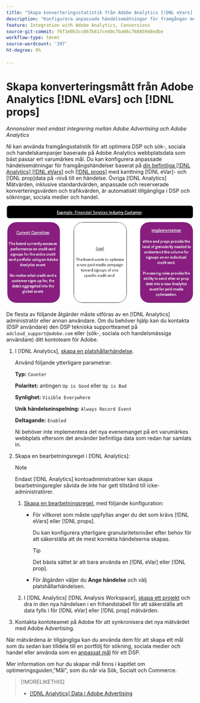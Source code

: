 ```yaml
---
title: "Skapa konverteringsstatistik från Adobe Analytics [!DNL eVars] och proppar"
description: "Konfigurera anpassade händelsemätningar för framgångar med [!DNL eVar]- och [!DNL prop]data på -nivå."
feature: Integration with Adobe Analytics, Conversions
source-git-commit: f6f3e0b3cc867b817ce40c7ba06c76885948edbe
workflow-type: tm+mt
source-wordcount: '397'
ht-degree: 0%

---
```


# Skapa konverteringsmått från Adobe Analytics [!DNL eVars] och [!DNL props]

*Annonsörer med endast integrering mellan Adobe Advertising och Adobe Analytics*

Ni kan använda framgångsstatistik för att optimera DSP och sök-, sociala och handelskampanjer baserade på Adobe Analytics webbplatsdata som bäst passar ert varumärkes mål. Du kan konfigurera anpassade händelsemätningar för framgångshändelser baserat på [din befintliga [!DNL Analytics] [!DNL eVars]](https://experienceleague.adobe.com/docs/analytics/components/dimensions/evar.html) och [[!DNL props]](https://experienceleague.adobe.com/docs/analytics/components/dimensions/prop.html) med kanttning [!DNL eVar]- och [!DNL prop]data på -nivå till en händelse. Övriga [!DNL Analytics] Mätvärden, inklusive standardvärden, anpassade och reserverade konverteringsvärden och trafikvärden, är automatiskt tillgängliga i DSP och sökningar, sociala medier och handel.

![Exempel på användning](/help/integrations/assets/a4adc-conversion-evar-example.jpg "Exempel på användning")

De flesta av följande åtgärder måste utföras av en [!DNL Analytics] administratör eller annan användare. Om du behöver hjälp kan du kontakta (DSP användare) den DSP tekniska supportteamet på `adcloud_support@adobe.com` eller (sök-, sociala och handelsmässiga användare) ditt kontoteam för Adobe.

1. I [!DNL Analytics], [skapa en platshållarhändelse](https://experienceleague.adobe.com/docs/analytics/admin/admin-tools/manage-report-suites/edit-report-suite/conversion-variables/success-events/success-event.html?lang=en).

   Använd följande ytterligare parametrar:

   **Typ:** `Counter`

   **Polaritet:**  antingen `Up is Good` eller `Up is Bad`

   **Synlighet:** `Visible Everywhere`

   **Unik händelseinspelning:** `Always Record Event`

   **Deltagande:** `Enabled`

   Ni behöver inte implementera det nya evenemanget på ert varumärkes webbplats eftersom det använder befintliga data som redan har samlats in.

1. Skapa en bearbetningsregel i [!DNL Analytics]:

   >[!NOTE]
   >
   >Endast [!DNL Analytics] kontoadministratörer kan skapa bearbetningsregler såvida de inte har gett tillstånd till icke-administratörer.

   1. [Skapa en bearbetningsregel](https://experienceleague.adobe.com/docs/analytics/admin/admin-tools/manage-report-suites/edit-report-suite/report-suite-general/c-processing-rules/c-processing-rules-configuration/t-processing-rules.html?lang=en), med följande konfiguration:

      * För villkoret som måste uppfyllas anger du det som krävs [!DNL eVars] eller [!DNL props].

        Du kan konfigurera ytterligare granularitetsnivåer efter behov för att säkerställa att de mest korrekta händelserna skapas.

        >[!TIP]
        >
        >Det bästa sättet är att bara använda en [!DNL eVar] eller [!DNL prop].

      * För åtgärden väljer du **Ange händelse** och välj platshållarhändelsen.

   1. I [!DNL Analytics] [!DNL Analysis Workspace], [skapa ett projekt](https://experienceleague.adobe.com/docs/analytics/analyze/analysis-workspace/home.html) och dra in den nya händelsen i en frihandstabell för att säkerställa att data fylls i för [!DNL eVar] eller [!DNL prop] mätvärden.

1. Kontakta kontoteamet på Adobe för att synkronisera det nya mätvärdet med Adobe Advertising.

När mätvärdena är tillgängliga kan du använda dem för att skapa ett mål som du sedan kan tilldela till en portfölj för sökning, sociala medier och handel eller använda som en [anpassat mål](/help/dsp/optimization/custom-goal-about.md) för ett DSP.

Mer information om hur du skapar mål finns i kapitlet om optimeringsguiden,&quot;Mål&quot;, som du når via Sök, Socialt och Commerce.

>[!MORELIKETHIS]
>
>* [[!DNL Analytics] Data i Adobe Advertising](/help/integrations/analytics/analytics-data-in-advertising.md)
<!--
>* [](/help/search-social-commerce/admin/conversion-metrics/ ????????)
-->